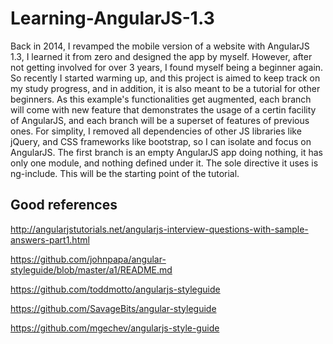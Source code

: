 # Learning-AngularJS-1.3
Back in 2014, I revamped the mobile version of a website with AngularJS 1.3, I learned it from zero and designed the app by myself. However, after not getting involved for over 3 years, I found myself being a beginner again. So recently I started warming up, and this project is aimed to keep track on my study progress, and in addition, it is also meant to be a tutorial for other beginners. As this example's functionalities get augmented, each branch will come with new feature that demonstrates the usage of a certin facility of AngularJS, and each branch will be a superset of features of previous ones.
For simplity, I removed all dependencies of other JS libraries like jQuery, and CSS frameworks like bootstrap, so I can isolate and focus on AngularJS. The first branch is an empty AngularJS app doing nothing, it has only one module, and nothing defined under it. The sole directive it uses is ng-include. This will be the starting point of the tutorial.

## Good references

http://angularjstutorials.net/angularjs-interview-questions-with-sample-answers-part1.html

https://github.com/johnpapa/angular-styleguide/blob/master/a1/README.md

https://github.com/toddmotto/angularjs-styleguide

https://github.com/SavageBits/angular-styleguide

https://github.com/mgechev/angularjs-style-guide



